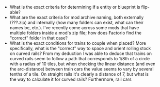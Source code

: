 * What is the exact criteria for determining if a entity or blueprint is flip-able?
* What are the exact criteria for mod archive naming, both externally (???.zip) and internally (how many folders can exist, what can their names be, etc.). I've recently come across some mods that have multiple folders inside a mod's zip file; how does Factorio find the "correct" folder in that case?
* What is the exact conditions for trains to couple when placed? More specifically, what is the "correct" way to space and orient rolling stock on curved rails? From my deduction I was able to deduce that trains on curved rails seem to follow a path that corresponds to 1/8th of a circle with a radius of 10 tiles, but when checking the linear distance (and even the arc-distance) between train cars the value seems to vary by several tenths of a tile. On straight rails it's clearly a distance of 7, but what is the way to calculate it for curved rails? Furthermore, rail cars 